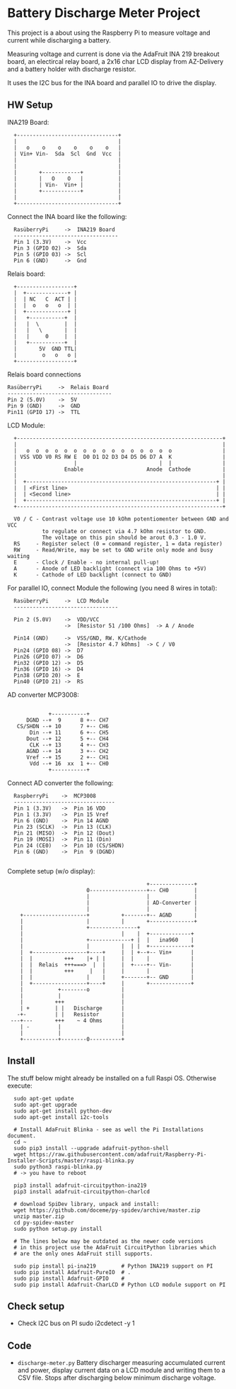 # Battery Discharge Meter Project
  This project is a about using the Raspberry Pi to measure voltage and
  current while discharging a battery.

  Measuring voltage and current is done via the AdaFruit INA 219 breakout
  board, an electircal relay board, a 2x16 char LCD display from AZ-Delivery
  and a battery holder with discharge resistor.

  It uses the I2C bus for the INA board and parallel IO to drive the display.


## HW Setup
  INA219 Board:

  ```
    +--------------------------------+
    |                                |
    |   o    o    o    o    o    o   |
    | Vin+ Vin-  Sda  Scl  Gnd  Vcc  |
    |                                |
    |                                |
    |       +------------+           |
    |       |   O    O   |           |
    |       | Vin-  Vin+ |           |
    |       +------------+           |
    |                                |
    +--------------------------------+

  ```

  Connect the INA board like the following:

  ```
    RasüberryPi     ->  INA219 Board
    ---------------------------------
    Pin 1 (3.3V)    ->  Vcc
    Pin 3 (GPIO 02) ->  Sda
    Pin 5 (GPIO 03) ->  Scl
    Pin 6 (GND)     ->  Gnd

  ```    

  Relais board:

  ```
    +------------------+
    |  +-------------+ |
    |  | NC   C  ACT | |
    |  |  o   o   o  | |
    |  +-------------+ |
    |   +-----------+  |
    |   |  \        |  |
    |   |   \       |  |
    |   |     0     |  |
    |   +-----------+  |
    |       5V  GND TTL|
    |        o   o   o |
    +------------------+
  ```

  Relais board connections

  ```
  RasüberryPi     ->  Relais Board
  ---------------------------------
  Pin 2 (5.0V)    ->  5V
  Pin 9 (GND)     ->  GND
  Pin11 (GPIO 17) ->  TTL
  ```

  LCD Module:
  ```
    +-----------------------------------------------------------------+
    |                                                                 |
    |   o  o  o  o  o  o  o  o  o  o  o  o  o  o  o  o                |
    | VSS VDD V0 RS RW E  D0 D1 D2 D3 D4 D5 D6 D7 A  K                |
    |                  |                          |  |                |
    |               Enable                    Anode  Cathode          |
    |                                                                 |
    |  +------------------------------------------------------------+ |
    |  | <First line>                                               | |
    |  | <Second line>                                              | |
    |  +------------------------------------------------------------+ |
    +-----------------------------------------------------------------+

    V0 / C - Contrast voltage use 10 kOhm potentiomenter between GND and VCC
             to regulate or connect via 4.7 kOhm resistor to GND.
             The voltage on this pin should be arout 0.3 - 1.0 V.
    RS     - Register select (0 = command register, 1 = data register)
    RW     - Read/Write, may be set to GND write only mode and busy waiting
    E      - Clock / Enable - no internal pull-up!
    A      - Anode of LED backlight (connect via 100 Ohms to +5V)
    K      - Cathode of LED backlight (connect to GND)
  ```

  For parallel IO, connect Module the following (you need 8 wires in total):

  ```
    RasüberryPi     ->  LCD Module
    ---------------------------------

    Pin 2 (5.0V)    ->  VDD/VCC
                    ->  [Resistor 51 /100 Ohms]  -> A / Anode

    Pin14 (GND)     ->  VSS/GND, RW. K/Cathode
                    ->  [Resistor 4.7 kOhms]  -> C / V0
    Pin24 (GPIO 08) ->  D7
    Pin26 (GPIO 07) ->  D6
    Pin32 (GPIO 12) ->  D5
    Pin36 (GPIO 16) ->  D4
    Pin38 (GPIO 20) ->  E
    Pin40 (GPIO 21) ->  RS

  ```

  AD converter MCP3008:

  ```

               +-----------+
        DGND --+  9      8 +-- CH7
     CS/SHDN --+ 10      7 +-- CH6
         Din --+ 11      6 +-- CH5
        Dout --+ 12      5 +-- CH4
         CLK --+ 13      4 +-- CH3
        AGND --+ 14      3 +-- CH2
        Vref --+ 15      2 +-- CH1
         Vdd --+ 16  xx  1 +-- CH0
               +-----------+
  ```

  Connect AD converter the following:

  ```
    RaspberryPi    ->  MCP3008
    --------------------------------
    Pin 1 (3.3V)   ->  Pin 16 VDD
    Pin 1 (3.3V)   ->  Pin 15 Vref
    Pin 6 (GND)    ->  Pin 14 AGND
    Pin 23 (SCLK)  ->  Pin 13 (CLK)
    Pin 21 (MISO)  ->  Pin 12 (Dout)
    Pin 19 (MOSI)  ->  Pin 11 (Din)
    Pin 24 (CE0)   ->  Pin 10 (CS/SHDN)
    Pin 6 (GND)    ->  Pin  9 (DGND)


  ```    

  Complete setup (w/o display):
  ```
                                              +--------------+
                           0------------------+-- CH0        |
                           |                  |              |
                           |                  | AD-Converter |
                           |                  |              |
      +--------------------+          +-------+-- AGND       |
      |                    |          |       +--------------+
      |                    +---------------+
      |                               |    |  +-------------+
      |                    +-------------+ |  |   ina960    |
      |                    |          |  | |  +-------------+
      |  +-----------------+----+     |  | +--+-- Vin+      |
      |  |          +++    |+ | |     |  |    |             |
      |  |  Relais  +++===>  |  |     |  +----+-- Vin-      |
      |  |          +++     |   |     |       |             |
      |  |                 |    |     +-------+-- GND       |
      |  +-----------------+----+     |       +-------------+
      |           +--------o          |
      |           |                   |
      |          +++                  |
      | +        | |   Discharge      |
     -+-         | |   Resistor       |
   ---+---       +++    ~ 4 Ohms      |
      | -         |                   |
      |           |                   |
      +-----------+--------0----------+
  ```


## Install

  The stuff below might already be installed on a full Raspi OS.
  Otherwise execute:
  ```
    sudo apt-get update
    sudo apt-get upgrade
    sudo apt-get install python-dev
    sudo apt-get install i2c-tools

    # Install AdaFruit Blinka - see as well the Pi Installations document.
    cd ~
    sudo pip3 install --upgrade adafruit-python-shell
    wget https://raw.githubusercontent.com/adafruit/Raspberry-Pi-Installer-Scripts/master/raspi-blinka.py
    sudo python3 raspi-blinka.py
    # -> you have to reboot

    pip3 install adafruit-circuitpython-ina219
    pip3 install adafruit-circuitpython-charlcd

    # download SpiDev library, unpack and install:
    wget https://github.com/doceme/py-spidev/archive/master.zip
    unzip master.zip
    cd py-spidev-master
    sudo python setup.py install

    # The lines below may be outdated as the newer code versions
    # in this project use the AdaFruit CircuitPython libraries which
    # are the only ones AdaFruit still supports.

    sudo pip install pi-ina219        # Python INA219 support on PI
    sudo pip install Adafruit-PureIO  # .
    sudo pip install Adafruit-GPIO    #
    sudo pip install Adafruit-CharLCD # Python LCD module support on PI

  ```

## Check setup

  - Check I2C bus on PI
       sudo i2cdetect -y 1


## Code

  - `discharge-meter.py`
    Battery discharger measuring accumulated current and power, display
    current data on a LCD module and writing them to a CSV file.
    Stops after discharging below minimum discharge voltage.
